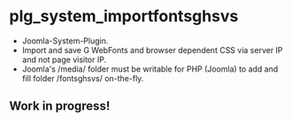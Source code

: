 # plg_system_importfontsghsvs

- Joomla-System-Plugin.
- Import and save G WebFonts and browser dependent CSS via server IP and not page visitor IP.
- Joomla's /media/ folder must be writable for PHP (Joomla) to add and fill folder /fontsghsvs/ on-the-fly.

## Work in progress!